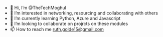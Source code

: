 - 👋 Hi, I’m @TheTechMoghul
- 👀 I’m interested in networking, resourcing and collaborating with others
- 🌱 I’m currently learning Python, Azure and Javascript
- 💞️ I’m looking to collaborate on projrcts on these modules
- 📫 How to reach me ruth.golde15@gmail.com

<!---
TheTechMoghul/TheTechMoghul is a ✨ special ✨ repository because its `README.md` (this file) appears on your GitHub profile.
You can click the Preview link to take a look at your changes.
--->
